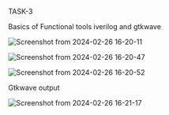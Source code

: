 TASK-3


Basics of Functional tools iverilog and gtkwave






![Screenshot from 2024-02-26 16-20-11](https://github.com/K-P-Shwetha/RISC-V/assets/160413577/aaede1ab-089d-4a84-b104-5ecab31bbe38)







![Screenshot from 2024-02-26 16-20-47](https://github.com/K-P-Shwetha/RISC-V/assets/160413577/c25dd61a-4f16-41e4-98b3-41f28914d166)







![Screenshot from 2024-02-26 16-20-52](https://github.com/K-P-Shwetha/RISC-V/assets/160413577/869af565-a3a2-43bc-b294-b1a9ac995f00)








Gtkwave output








![Screenshot from 2024-02-26 16-21-17](https://github.com/K-P-Shwetha/RISC-V/assets/160413577/3535c19a-37e5-4c50-9b37-57f575c4cad0)



